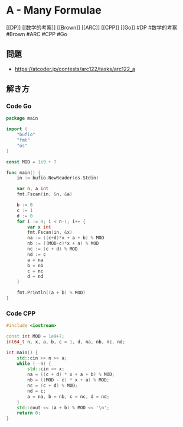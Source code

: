 # A - Many Formulae
[[DP]] [[数学的考察]] [[Brown]] [[ARC]] [[CPP]] [[Go]]
#DP #数学的考察 #Brown #ARC #CPP #Go 

## 問題
- https://atcoder.jp/contests/arc122/tasks/arc122_a

## 解き方
### Code Go
```go
package main

import (
	"bufio"
	"fmt"
	"os"
)

const MOD = 1e9 + 7

func main() {
	in := bufio.NewReader(os.Stdin)

	var n, a int
	fmt.Fscan(in, &n, &a)

	b := 0
	c := 1
	d := 0
	for i := 0; i < n-1; i++ {
		var x int
		fmt.Fscan(in, &x)
		na := ((c+d)*x + a + b) % MOD
		nb := ((MOD-c)*x + a) % MOD
		nc := (c + d) % MOD
		nd := c
		a = na
		b = nb
		c = nc
		d = nd
	}

	fmt.Println((a + b) % MOD)
}
```

### Code CPP
```c++
#include <iostream>

const int MOD = 1e9+7;
int64_t n, x, a, b, c = 1, d, na, nb, nc, nd;

int main() {
    std::cin >> n >> a;
    while (--n) {
        std::cin >> x;
        na = ((c + d) * x + a + b) % MOD;
        nb = ((MOD - c) * x + a) % MOD;
        nc = (c + d) % MOD;
        nd = c;
        a = na, b = nb, c = nc, d = nd;
    }
    std::cout << (a + b) % MOD << '\n';
    return 0;
}
```